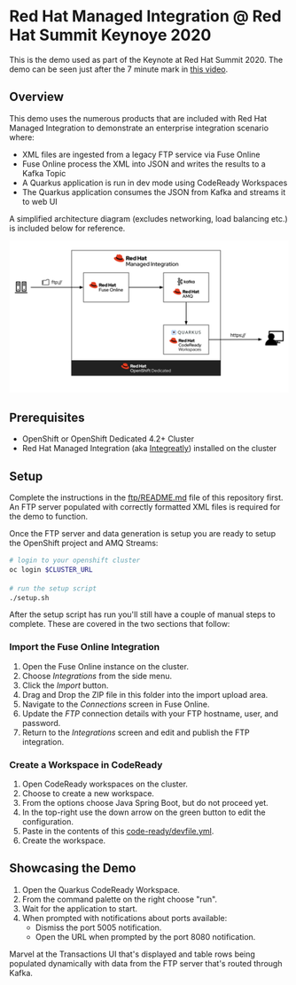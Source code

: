 # Red Hat Managed Integration @ Red Hat Summit Keynoye 2020

This is the demo used as part of the Keynote at Red Hat Summit 2020. The demo
can be seen just after the 7 minute mark in
[this video](https://www.pscp.tv/w/1ynJOppLNeWxR).

## Overview

This demo uses the numerous products that are included with Red Hat Managed
Integration to demonstrate an enterprise integration scenario where:

* XML files are ingested from a legacy FTP service via Fuse Online
* Fuse Online process the XML into JSON and writes the results to a Kafka Topic
* A Quarkus application is run in dev mode using CodeReady Workspaces
* The Quarkus application consumes the JSON from Kafka and streams it to web UI

A simplified architecture diagram (excludes networking, load balancing etc.) is
included below for reference.

![RHMI Demo Architecure](architecture.png "RHMI Demo Architecure")

## Prerequisites

* OpenShift or OpenShift Dedicated 4.2+ Cluster
* Red Hat Managed Integration (aka [Integreatly](https://github.com/integr8ly/integreatly-operator/)) installed on the cluster

## Setup

Complete the instructions in the [ftp/README.md](/ftp/README.md) file of this repository first.
An FTP server populated with correctly formatted XML files is required for the
demo to function.

Once the FTP server and data generation is setup you are ready to setup the
OpenShift project and AMQ Streams:

```bash
# login to your openshift cluster
oc login $CLUSTER_URL

# run the setup script
./setup.sh
```

After the setup script has run you'll still have a couple of manual steps to
complete. These are covered in the two sections that follow:

### Import the Fuse Online Integration

1. Open the Fuse Online instance on the cluster.
1. Choose *Integrations* from the side menu.
1. Click the *Import* button.
1. Drag and Drop the ZIP file in this folder into the import upload area.
1. Navigate to the *Connections* screen in Fuse Online.
1. Update the *FTP* connection details with your FTP hostname, user, and password.
1. Return to the *Integrations* screen and edit and publish the FTP integration.

### Create a Workspace in CodeReady

1. Open CodeReady workspaces on the cluster.
1. Choose to create a new workspace.
1. From the options choose Java Spring Boot, but do not proceed yet.
1. In the top-right use the down arrow on the green button to edit the configuration.
1. Paste in the contents of this [code-ready/devfile.yml](/code-ready/devfile.yml).
1. Create the workspace.

## Showcasing the Demo

1. Open the Quarkus CodeReady Workspace.
1. From the command palette on the right choose "run".
1. Wait for the application to start.
1. When prompted with notifications about ports available:
    * Dismiss the port 5005 notification.
    * Open the URL when prompted by the port 8080 notification.

Marvel at the Transactions UI that's displayed and table rows being populated
dynamically with data from the FTP server that's routed through Kafka.